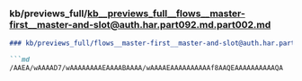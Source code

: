 ### kb/previews_full/kb__previews_full__flows__master-first__master-and-slot@auth.har.part092.md.part002.md

```md
### kb/previews_full/flows__master-first__master-and-slot@auth.har.part092.md (part 002)

```md
/AAEA/wAAAAD7/wAAAAAAAAEAAAABAAAA/wAAAAEAAAAAAAAAAf8AAQEAAAAAAAAAAQA
```

```

```
